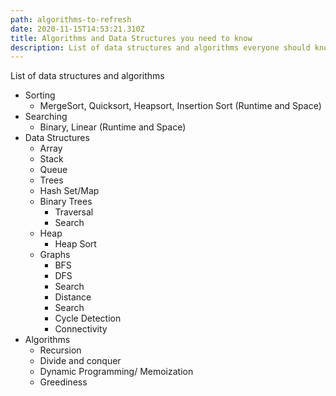 ```yaml
---
path: algorithms-to-refresh
date: 2020-11-15T14:53:21.310Z
title: Algorithms and Data Structures you need to know
description: List of data structures and algorithms everyone should know should know.
---
```

List of data structures and algorithms

* Sorting
  * MergeSort, Quicksort, Heapsort, Insertion Sort (Runtime and Space)
* Searching
  * Binary, Linear (Runtime and Space)
* Data Structures 
  * Array
  * Stack
  * Queue
  * Trees
  * Hash Set/Map
  * Binary Trees
    * Traversal
    * Search
  * Heap
     * Heap Sort
  * Graphs
     * BFS
     * DFS
     * Search
     * Distance
     * Search
     * Cycle Detection
     * Connectivity 
* Algorithms
  * Recursion
  * Divide and conquer
  * Dynamic Programming/ Memoization
  * Greediness 



